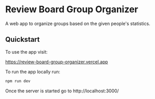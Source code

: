 # Review Board Group Organizer

A web app to organize groups based on the given people's statistics.

## Quickstart

To use the app visit:

https://review-board-group-organizer.vercel.app

To run the app locally run:

```bash
npm run dev
```

Once the server is started go to http://localhost:3000/
